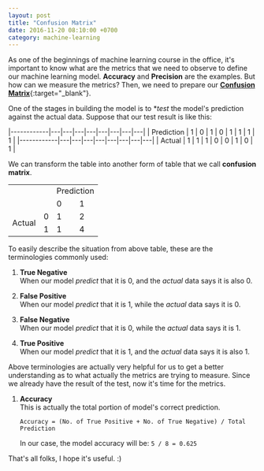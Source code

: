```yaml
---
layout: post
title: "Confusion Matrix"
date: 2016-11-20 08:10:00 +0700
category: machine-learning
---
```

As one of the beginnings of machine learning course in the office, it's important to know what are the metrics that we need to observe to define our machine learning model.
**Accuracy** and **Precision** are the examples. But how can we measure the metrics? Then, we need to prepare our [**Confusion Matrix**](https://en.wikipedia.org/wiki/Confusion_matrix){:target="_blank"}.

One of the stages in building the model is to **test* the model's prediction against the actual data. Suppose that our test result is like this:

|------------|---|---|---|---|---|---|---|---|
| Prediction | 1 | 0 | 1 | 0 | 1 | 1 | 1 | 1 |
|------------|---|---|---|---|---|---|---|---|
| Actual     | 1 | 1 | 1 | 0 | 0 | 1 | 0 | 1 |

We can transform the table into another form of table that we call **confusion matrix**.

<table>
  <tr>
    <td colspan="2" rowspan="2"></td>
    <td colspan="2">Prediction</td>
  </tr>
  <tr>
    <td>0</td>
    <td>1</td>
  </tr>
  <tr>
    <td rowspan="2">Actual</td>
    <td>0</td>
    <td>1</td>
    <td>2</td>
  </tr>
  <tr>
    <td>1</td>
    <td>1</td>
    <td>4</td>
  </tr>
</table>

To easily describe the situation from above table, these are the terminologies commonly used:

1. **True Negative**  
  When our model *predict* that it is 0, and the *actual* data says it is also 0.

2. **False Positive**  
  When our model *predict* that it is 1, while the *actual* data says it is 0.

3. **False Negative**  
  When our model *predict* that it is 0, while the *actual* data says it is 1.

4. **True Positive**  
  When our model *predict* that it is 1, and the *actual* data says it is also 1.

Above terminologies are actually very helpful for us to get a better understanding as to what actually the metrics are trying to measure.
Since we already have the result of the test, now it's time for the metrics.

1. **Accuracy**  
  This is actually the total portion of model's correct prediction.

    ```
    Accuracy = (No. of True Positive + No. of True Negative) / Total Prediction
    ```

    In our case, the model accuracy will be: `5 / 8 = 0.625`

That's all folks, I hope it's useful. :)
